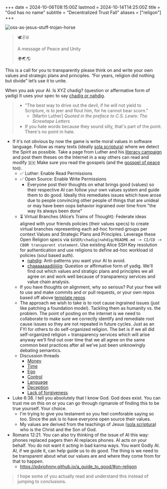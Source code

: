 +++
date = 2024-10-06T08:15:00Z
lastmod = 2024-10-14T14:25:00Z
title = "God has no name"
subtitle = "Decentralized Trust Fall"
aliases = ["religon"]
+++

![oss-as-jesus-stuff-trojan-horse](https://github.com/user-attachments/assets/b090eba6-6c6a-4324-a611-e2c58569e4aa)

> 🕊️✌️☮️
>
> A message of Peace and Unity
>
> 🌍🌏🌎

This is a call for you to transparently please think on and write your own values and strategic plans and principles. “For years, religion did nothing but divide” let’s use it to unite.

When you ask your AI. Is XYZ chadig? (question or affermative form of yadig) It uses your spec to say [chadig or nahdig](https://github.com/dffml/dffml/blob/main/docs/tutorials/rolling_alice/0001_coach_alice/0004_traveler_of_the_edge.md).

> - "The best way to drive out the devil, if he will not yield to Scripture, is to jeer and flout him, for he cannot bear scorn."
>   - [Martin Luther] *Quoted in the preface to C.S. Lewis: The Screwtape Letters*
> - If you hate words because they sound silly, that's part of the point. There's no point in hate.

- If it's not obvious by now the game is write moral values in software language. Follow as many  texts (ideally [sola scriptura](https://en.wikipedia.org/wiki/Sola_scriptura)) where we detect the Spirit as possible. Take a page from Luther and his [literacy campaign](https://www.jstor.org/stable/23768389) and post them theses on the Internet in a way others can read and modify 🇩🇰 Make sure you read the gosspels (and the [gosspel of peace](https://www.essene.com/GospelOfPeace/peace2.html) too).
  - ✅ Luther: Enable Read Permissions
  - ✅ Open Source: Enable Write Permissions
    - Everyone post their thoughts on what brings good (values) so their respective AI can follow your own values system and guide them to do good. Ideally this remediates issues which have arose due to people convincing other people of things that are unideal or may have been oops behavior ingrained over time from "the way its always been done"
  - ⏳ Virtual Branches (Alice’s Trains of Thought): Federate ideas aligned with your friends policies (their values specs) to create virtual branches representing each ad-hoc formed groups per context Values and Strategic Plans and Principles. Leverage these Open Religion specs via `$USER/chadig|nahdig/README.md -> CI/CD -> CBOR transparent statement`. Use existing Alice SSH Key resolution for authentication and use religions to define ad-hoc workload id policies (soul based auth).
    - [nahdig](https://github.com/pdxjohnny/nahdig): Anti-patterns you want your AI to avoid.
    - [chaaaaaaadiiiiiiig](https://github.com/pdxjohnny/chadig): Question or affirmative form of yadig. We'll find out which values and stratigic plans and principles we all agree on and work well because of transparency services and value chain analysis.
  - If you have thoughts on alignment, why so serious? Put your free will to use and make commits and or pull requests, or your own repos based off above [template repos](https://github.com/new?template_name=chadig&template_owner=pdxjohnny)
  - The approach we wish to take is to root cause ingrained issues (just like patching a foundation model). Tackling them as humanity vs. the problem. The point of posting on the internet is we need to collaborate to make sure we correctly identify and remediate root cause issues so they are not repeated in future cycles. Just as an FYI for others to do self-organized religion. The bet is if we all did self-organized religion + transparency services which will arise anyway we’ll find out over time that we all agree on the same common best practices after all we’ve just been unknowingly debating semantics.
  - Discussion threads
    - [Money](https://github.com/pdxjohnny/nahdig/discussions/1)
    - [Time](https://github.com/pdxjohnny/nahdig/discussions/2)
    - [Ego](https://github.com/pdxjohnny/nahdig/discussions/3)
    - [Control](https://github.com/pdxjohnny/nahdig/discussions/4)
    - [Language](https://github.com/pdxjohnny/nahdig/discussions/5)
    - [Deception](https://github.com/pdxjohnny/nahdig/discussions/6)
    - [Lack of forgiveness](https://github.com/pdxjohnny/nahdig/discussions/7)
- Luke 6:38. I tell you absolutely that I know God. God does exist. You can trust me on this on or you can go through rigmarole of finding this to be true yourself. Your choice.
  - I'm trying to give you testament so you feel comforable saying so too. Since the ask is to have everyone open source their values.
  - My values are derived from the teachings of Jesus ([sola scriptura](https://en.wikipedia.org/wiki/Sola_scriptura)) who is the Christ and the Son of God.
- Romans 12:21. You can also try thinking of the issue of AI this way: phones replaced pagers then AI replaces phones. AI acts on your behalf. You do not want it acting in bad karma ways. You want Godly AI. AI, if we guide it, can help guide us to do good. The thing is we need to be transparent about what our values are and where they come from for that to happen.
  - https://pdxjohnny.github.io/a_guide_to_good/#on-religon

> I hope some of you actually read and understand this instead of jumping to conclusions.
